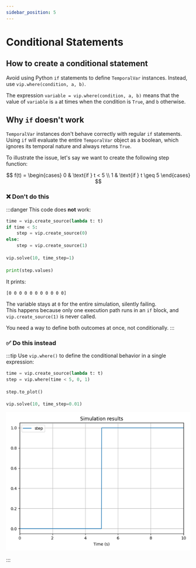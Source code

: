 ```yaml
---
sidebar_position: 5
---
```


# Conditional Statements

## How to create a conditional statement

Avoid using Python `if` statements to define `TemporalVar` instances. Instead, use `vip.where(condition, a, b)`.

The expression  `variable = vip.where(condition, a, b)` means that the value of `variable` is `a` at times when the condition is `True`, and `b` otherwise.

## Why `if` doesn't work

`TemporalVar` instances don't behave correctly with regular `if` statements. Using `if` will evaluate the entire `TemporalVar` object as a boolean, which ignores its temporal nature and always returns `True`.

To illustrate the issue, let's say we want to create the following step function:

$$
f(t) =
\begin{cases}
0 & \text{if } t < 5 \\
1 & \text{if } t \geq 5
\end{cases}
$$

### ❌ Don't do this

:::danger
This code does **not** work:

```python
time = vip.create_source(lambda t: t)
if time < 5:
    step = vip.create_source(0)
else:
    step = vip.create_source(1)

vip.solve(10, time_step=1)

print(step.values)
```

It prints:

```
[0 0 0 0 0 0 0 0 0 0 0]
```

The variable stays at `0` for the entire simulation, silently failing.  
This happens because only one execution path runs in an `if` block, and `vip.create_source(1)` is never called.

You need a way to define both outcomes at once, not conditionally.
:::

### ✅ Do this instead

:::tip
Use `vip.where()` to define the conditional behavior in a single expression:

```python
time = vip.create_source(lambda t: t)
step = vip.where(time < 5, 0, 1)

step.to_plot()

vip.solve(10, time_step=0.01)
```

![Step plot](../images/step.png)

:::
